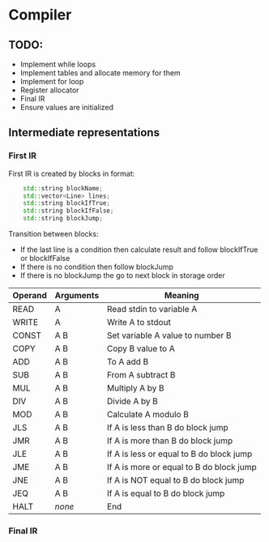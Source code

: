 # Compiler

## TODO:
* Implement while loops
* Implement tables and allocate memory for them
* Implement for loop
* Register allocator
* Final IR
* Ensure values are initialized

##  Intermediate representations

### First IR
First IR is created by blocks in format:
```cpp
    std::string blockName;
    std::vector<Line> lines;
    std::string blockIfTrue;
    std::string blockIfFalse;
    std::string blockJump;
```
Transition between blocks:
* If the last line is a condition then calculate result and follow blockIfTrue or blockIfFalse
* If there is no condition then follow blockJump
* If there is no blockJump the go to next block in storage order

| Operand | Arguments | Meaning |
| --- | --- | --- |
| READ | A | Read stdin to variable A |
| WRITE | A | Write A to stdout |
| CONST | A B | Set variable A value to number B |
| COPY | A B | Copy B value to A |
| ADD | A B | To A add B |
| SUB | A B | From A subtract B |
| MUL | A B | Multiply A by B |
| DIV | A B | Divide A by B |
| MOD | A B | Calculate A modulo B |
| JLS | A B | If A is less than B do block jump |
| JMR | A B | If A is more than B do block jump |
| JLE | A B | If A is less or equal to B do block jump |
| JME | A B | If A is more or equal to B do block jump |
| JNE | A B | If A is NOT equal to B do block jump |
| JEQ | A B | If A is equal to B do block jump |
| HALT | _none_ | End |
### Final IR
